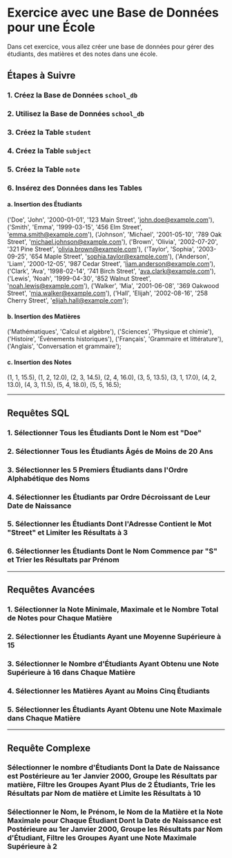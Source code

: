 # Exercice avec une Base de Données pour une École

Dans cet exercice, vous allez créer une base de données pour gérer des étudiants, des matières et des notes dans une école.

## Étapes à Suivre

### 1. Créez la Base de Données `school_db`

### 2. Utilisez la Base de Données `school_db`

### 3. Créez la Table `student`

### 4. Créez la Table `subject`

### 5. Créez la Table `note`

### 6. Insérez des Données dans les Tables

#### a. Insertion des Étudiants

('Doe', 'John', '2000-01-01', '123 Main Street', 'john.doe@example.com'),
('Smith', 'Emma', '1999-03-15', '456 Elm Street', 'emma.smith@example.com'),
('Johnson', 'Michael', '2001-05-10', '789 Oak Street', 'michael.johnson@example.com'),
('Brown', 'Olivia', '2002-07-20', '321 Pine Street', 'olivia.brown@example.com'),
('Taylor', 'Sophia', '2003-09-25', '654 Maple Street', 'sophia.taylor@example.com'),
('Anderson', 'Liam', '2000-12-05', '987 Cedar Street', 'liam.anderson@example.com'),
('Clark', 'Ava', '1998-02-14', '741 Birch Street', 'ava.clark@example.com'),
('Lewis', 'Noah', '1999-04-30', '852 Walnut Street', 'noah.lewis@example.com'),
('Walker', 'Mia', '2001-06-08', '369 Oakwood Street', 'mia.walker@example.com'),
('Hall', 'Elijah', '2002-08-16', '258 Cherry Street', 'elijah.hall@example.com');

#### b. Insertion des Matières

('Mathématiques', 'Calcul et algèbre'),
('Sciences', 'Physique et chimie'),
('Histoire', 'Événements historiques'),
('Français', 'Grammaire et littérature'),
('Anglais', 'Conversation et grammaire');

#### c. Insertion des Notes

(1, 1, 15.5),
(1, 2, 12.0),
(2, 3, 14.5),
(2, 4, 16.0),
(3, 5, 13.5),
(3, 1, 17.0),
(4, 2, 13.0),
(4, 3, 11.5),
(5, 4, 18.0),
(5, 5, 16.5);

---

## Requêtes SQL

### 1. Sélectionner Tous les Étudiants Dont le Nom est "Doe"

### 2. Sélectionner Tous les Étudiants Âgés de Moins de 20 Ans

### 3. Sélectionner les 5 Premiers Étudiants dans l'Ordre Alphabétique des Noms

### 4. Sélectionner les Étudiants par Ordre Décroissant de Leur Date de Naissance

### 5. Sélectionner les Étudiants Dont l'Adresse Contient le Mot "Street" et Limiter les Résultats à 3

### 6. Sélectionner les Étudiants Dont le Nom Commence par "S" et Trier les Résultats par Prénom

---

## Requêtes Avancées

### 1. Sélectionner la Note Minimale, Maximale et le Nombre Total de Notes pour Chaque Matière

### 2. Sélectionner les Étudiants Ayant une Moyenne Supérieure à 15

### 3. Sélectionner le Nombre d'Étudiants Ayant Obtenu une Note Supérieure à 16 dans Chaque Matière

### 4. Sélectionner les Matières Ayant au Moins Cinq Étudiants

### 5. Sélectionner les Étudiants Ayant Obtenu une Note Maximale dans Chaque Matière

---

## Requête Complexe

### Sélectionner le nombre d'Étudiants Dont la Date de Naissance est Postérieure au 1er Janvier 2000, Groupe les Résultats par matière, Filtre les Groupes Ayant Plus de 2 Étudiants, Trie les Résultats par Nom de matière et Limite les Résultats à 10

### Sélectionner le Nom, le Prénom, le Nom de la Matière et la Note Maximale pour Chaque Étudiant Dont la Date de Naissance est Postérieure au 1er Janvier 2000, Groupe les Résultats par Nom d'Étudiant, Filtre les Groupes Ayant une Note Maximale Supérieure à 2
